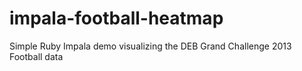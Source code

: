 impala-football-heatmap
=======================

Simple Ruby Impala demo visualizing the DEB Grand Challenge 2013 Football data